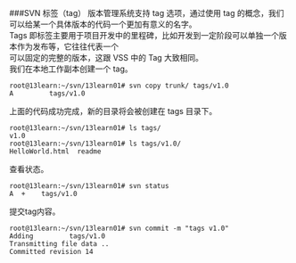 ###SVN 标签（tag）
版本管理系统支持 tag 选项，通过使用 tag 的概念，我们可以给某一个具体版本的代码一个更加有意义的名字。  
Tags 即标签主要用于项目开发中的里程碑，比如开发到一定阶段可以单独一个版本作为发布等，它往往代表一个  
可以固定的完整的版本，这跟 VSS 中的 Tag 大致相同。  
我们在本地工作副本创建一个 tag。

```other
root@13learn:~/svn/13learn01# svn copy trunk/ tags/v1.0
A         tags/v1.0
```

上面的代码成功完成，新的目录将会被创建在 tags 目录下。

```other
root@13learn:~/svn/13learn01# ls tags/
v1.0
root@13learn:~/svn/13learn01# ls tags/v1.0/
HelloWorld.html  readme
```

查看状态。

```other
root@13learn:~/svn/13learn01# svn status
A  +    tags/v1.0
```

提交tag内容。

```other
root@13learn:~/svn/13learn01# svn commit -m "tags v1.0" 
Adding         tags/v1.0
Transmitting file data ..
Committed revision 14
```